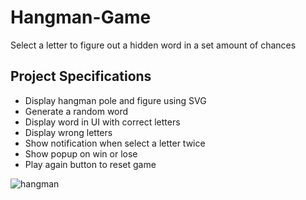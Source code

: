 # Hangman-Game

Select a letter to figure out a hidden word in a set amount of chances

## Project Specifications

- Display hangman pole and figure using SVG
- Generate a random word
- Display word in UI with correct letters
- Display wrong letters
- Show notification when select a letter twice
- Show popup on win or lose
- Play again button to reset game

![hangman](https://user-images.githubusercontent.com/122348430/232210447-f5eaf12a-bf5b-4d70-9b74-e37e5901376d.png)
